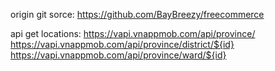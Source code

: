origin git sorce:
    https://github.com/BayBreezy/freecommerce

api get locations:
https://vapi.vnappmob.com/api/province/
https://vapi.vnappmob.com/api/province/district/${id}
https://vapi.vnappmob.com/api/province/ward/${id}